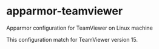 # apparmor-teamviewer
Apparmor configuration for TeamViewer on Linux machine

This configuration match for TeamViewer version 15.
